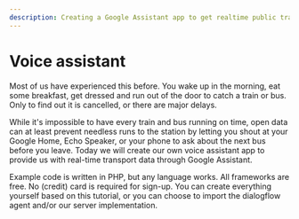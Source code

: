 ```yaml
---
description: Creating a Google Assistant app to get realtime public transport information
---
```


# Voice assistant

Most of us have experienced this before. You wake up in the morning, eat some breakfast, get dressed and run out of the
door to catch a train or bus. Only to find out it is cancelled, or there are major delays.

While it's impossible to have every train and bus running on time, open data can at least prevent needless runs to the
station by letting you shout at your Google Home, Echo Speaker, or your phone to ask about the next bus before you
leave. Today we will create our own voice assistant app to provide us with real-time transport data through Google
Assistant.

Example code is written in PHP, but any language works. All frameworks are free. No \(credit\) card is required for
sign-up. You can create everything yourself based on this tutorial, or you can choose to import the dialogflow agent
and/or our server implementation.



